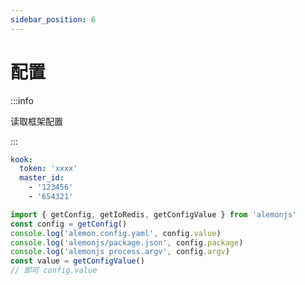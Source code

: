 ```yaml
---
sidebar_position: 6
---
```


# 配置

:::info

读取框架配置

:::

```yaml title="alemon.config.yaml"
kook:
  token: 'xxxx'
  master_id:
    - '123456'
    - '654321'
```

```ts title="src/index.ts"
import { getConfig, getIoRedis, getConfigValue } from 'alemonjs'
const config = getConfig()
console.log('alemon.config.yaml', config.value)
console.log('alemonjs/package.json', config.package)
console.log('alemonjs process.argv', config.argv)
const value = getConfigValue()
// 即可 config.value
```
